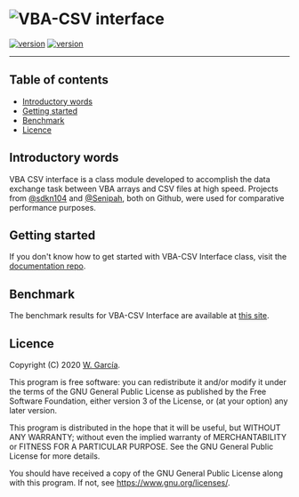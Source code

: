 # ![VBA-CSV interface](https://raw.githubusercontent.com/ws-garcia/VBA-CSV-interface/master/docs/assets/img/CSVinterface.png)
[![version](https://img.shields.io/static/v1?label=version&message=v1.1.0&color=brightgreen&style=plastic)](https://github.com/ws-garcia/VBA-CSV-interface/releases/tag/v1.1.0)
[![version](https://img.shields.io/static/v1?label=licence&message=GPL&color=informational&style=plastic)](https://www.gnu.org/licenses/)

---

## Table of contents

* [Introductory words](https://github.com/ws-garcia/VBA-CSV-interface/tree/gh-pages/README.md#introductory-words)
* [Getting started](https://github.com/ws-garcia/VBA-CSV-interface/tree/gh-pages/README.md#getting-started)
* [Benchmark](https://github.com/ws-garcia/VBA-CSV-interface/tree/gh-pages/README.md#benchmark)
* [Licence](https://github.com/ws-garcia/VBA-CSV-interface/tree/gh-pages/README.md#licence) 

## Introductory words

VBA CSV interface is a class module developed to accomplish the data exchange task between VBA arrays and CSV files at high speed. Projects from [@sdkn104](https://github.com/sdkn104/VBA-CSV) and [@Senipah](https://github.com/Senipah/VBA-Better-Array), both on Github, were used for comparative performance purposes.

## Getting started

If you don't know how to get started with VBA-CSV Interface class, visit the [documentation repo](https://ws-garcia.github.io/VBA-CSV-interface/).

## Benchmark

The benchmark results for VBA-CSV Interface are available at [this site](https://ws-garcia.github.io/VBA-CSV-interface/home/getting_started.html#benchmark).

## Licence

Copyright (C) 2020  [W. García](https://github.com/ws-garcia/).

This program is free software: you can redistribute it and/or modify it under the terms of the GNU General Public License as published by the Free Software Foundation, either version 3 of the License, or (at your option) any later version.

This program is distributed in the hope that it will be useful, but WITHOUT ANY WARRANTY; without even the implied warranty of MERCHANTABILITY or FITNESS FOR A PARTICULAR PURPOSE.  See the GNU General Public License for more details.

You should have received a copy of the GNU General Public License along with this program.  If not, see <https://www.gnu.org/licenses/>.

